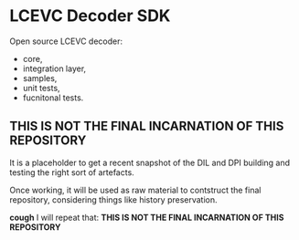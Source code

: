 # LCEVC Decoder SDK

Open source LCEVC decoder:

 - core,
 - integration layer,
 - samples,
 - unit tests,
 - fucnitonal tests.


## __THIS IS NOT THE FINAL INCARNATION OF THIS REPOSITORY__

It is a placeholder to get a recent snapshot of the DIL and DPI building and testing the right sort of artefacts.

Once working, it will be used as raw material to contstruct the final repository, considering things like history preservation.


**cough** I will repeat that: __THIS IS NOT THE FINAL INCARNATION OF THIS REPOSITORY__

